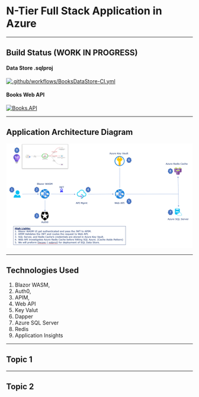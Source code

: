 # N-Tier Full Stack Application in Azure


---
## Build Status (WORK IN PROGRESS)

#### Data Store .sqlproj
[![.github/workflows/BooksDataStore-CI.yml](https://github.com/vishipayyallore/blazorwasm-apim-api-sql-redis/actions/workflows/BooksDataStore-CI.yml/badge.svg)](https://github.com/vishipayyallore/blazorwasm-apim-api-sql-redis/actions/workflows/BooksDataStore-CI.yml)

#### Books Web API
[![Books.API](https://github.com/vishipayyallore/blazorwasm-apim-api-sql-redis/actions/workflows/Books.API%20CI.yml/badge.svg)](https://github.com/vishipayyallore/blazorwasm-apim-api-sql-redis/actions/workflows/Books.API%20CI.yml)

---
## Application Architecture Diagram

![Application Architecture](./documentation/images/ApplicationArchitecture.PNG "N-Tier Full Stack Application in Azure")

---

## Technologies Used

1. Blazor WASM, 
1. Auth0, 
1. APIM, 
1. Web API
1. Key Valut
1. Dapper 
1. Azure SQL Server 
1. Redis
1. Application Insights

---
## Topic 1

---
## Topic 2

